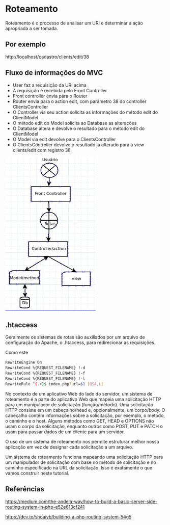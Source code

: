 # Roteamento

Roteamento é o processo de analisar um URI e determinar a ação apropriada a ser tomada.

## Por exemplo

http://localhost/cadastro/clients/edit/38

## Fluxo de informações do MVC

- User faz a requisição da URI acima
- A requisição é recebida pelo Front Controller
- Front controller envia para o Router
- Router envia para o action edit, com parâmetro 38 do controller ClientsController
- O Controller via seu action solicita as informações do método edit do ClientModel
- O método edit do Model solicita ao Database as alterações
- O Database altera e devolve o resultado para o método edit do ClientModel
- O Model via edit devolve para o ClientsController
- O ClientsController devolve o resultado já alterado para a view clients/edit com registro 38

![](mvc.png)

## .htaccess

Geralmente os sistemas de rotas são auxiliados por um arquivo de configuração do Apache, o .htaccess, para redirecionar as requisições.

Como este
```bash
RewriteEngine On
RewriteCond %{REQUEST_FILENAME} !-d
RewriteCond %{REQUEST_FILENAME} !-f
RewriteCond %{REQUEST_FILENAME} !-l
RewriteRule ^(.+)$ index.php?url=$1 [QSA,L]
```

No contexto de um aplicativo Web do lado do servidor, um sistema de roteamento é a parte do aplicativo Web que mapeia uma solicitação HTTP para um manipulador de solicitação (função/método). Uma solicitação HTTP consiste em um cabeçalho/head e, opcionalmente, um corpo/body. O cabeçalho contém informações sobre a solicitação, por exemplo, o método, o caminho e o host. Alguns métodos como GET, HEAD e OPTIONS não usam o corpo da solicitação, enquanto outros como POST, PUT e PATCH o usam para passar dados de um cliente para um servidor.

O uso de um sistema de roteamento nos permite estruturar melhor nossa aplicação em vez de designar cada solicitação a um arquivo.

Um sistema de roteamento funciona mapeando uma solicitação HTTP para um manipulador de solicitação com base no método de solicitação e no caminho especificado na URL da solicitação. Isso é exatamente o que vamos construir neste tutorial.

## Referências

https://medium.com/the-andela-way/how-to-build-a-basic-server-side-routing-system-in-php-e52e613cf241

https://dev.to/shoaiyb/building-a-php-routing-system-54g5

